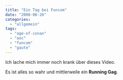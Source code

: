 ```yaml
---
title: "Ein Tag bei Funcom"
date: "2008-08-26"
categories: 
  - "allgemein"
tags: 
  - "age-of-conan"
  - "aoc"
  - "funcom"
  - "gaute"
---
```


Ich lache mich immer noch krank über dieses Video.

Es ist alles so wahr und mittlerweile ein **Running Gag**.
